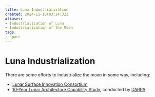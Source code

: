 ```yaml
---
title: Luna Industrialization
created: 2024-11-10T03:24:32Z
aliases:
- Industrialization of Luna
- Industrialization of the Moon
tags:
- space
---
```


# Luna Industrialization

There are some efforts to industrialize the moon in some way, including:

- [Lunar Surface Innovation Consortium](lsic.md)
- [10-Year Lunar Architecture Capability Study](luna-10.md), conducted by [DARPA](darpa.md)
